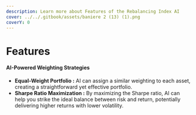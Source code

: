 ```yaml
---
description: Learn more about Features of the Rebalancing Index AI
cover: ../../.gitbook/assets/baniere 2 (13) (1).png
coverY: 0
---
```


# Features

#### AI-Powered Weighting Strategies

* **Equal-Weight Portfolio :** AI can assign a similar weighting to each asset, creating a straightforward yet effective portfolio.
* **Sharpe Ratio Maximization :** By maximizing the Sharpe ratio, AI can help you strike the ideal balance between risk and return, potentially delivering higher returns with lower volatility.

